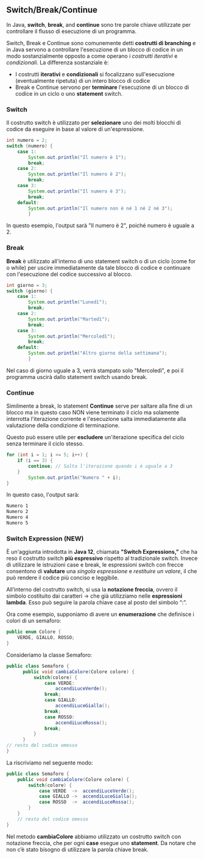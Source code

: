 ## Switch/Break/Continue

In Java, **switch**, **break**, and **continue** sono tre parole chiave
utilizzate per controllare il flusso di esecuzione di un programma.

Switch, Break e Continue sono comunemente detti **costrutti di branching** e in Java servono a controllare l'esecuzione di un blocco di codice in un modo sostanzialmente opposto
a come operano i *costrutti iterativi* e *condizionali*.
La differenza sostanziale è:
- I costrutti **iterativi** e **condizionali** si focalizzano sull'esecuzione
(eventualmente ripetuta) di un intero blocco di codice
- Break e Continue servono per **terminare** l'esecuzione
di un blocco di codice in un ciclo o uno **statement** switch.

### Switch
Il costrutto switch è utilizzato per **selezionare** uno
dei molti blocchi di codice da eseguire in base al valore di un'espressione.
```Java
int numero = 2;
switch (numero) {
    case 1:
        System.out.println("Il numero è 1");
        break;
    case 2:
        System.out.println("Il numero è 2");
        break;
    case 3: 
        System.out.println("Il numero è 3");
        break;
    default:
        System.out.println("Il numero non è né 1 né 2 né 3");
        }

```
In questo esempio, l'output sarà "Il numero è 2", poiché numero è uguale a 2.
### Break
**Break** è utilizzato all'interno di uno statement switch o
di un ciclo (come for o while) per uscire immediatamente
da tale blocco di codice e continuare con l'esecuzione del
codice successivo al blocco.
```Java
int giorno = 3;
switch (giorno) {
    case 1:
        System.out.println("Lunedì");
        break;
    case 2:
        System.out.println("Martedì");
        break;
    case 3:
        System.out.println("Mercoledì");
        break;
    default:    
        System.out.println("Altro giorno della settimana");
        }
```
Nel caso di giorno uguale a 3, verrà stampato solo "Mercoledì",
e poi il programma uscirà dallo statement switch usando break.
### Continue
Similmente a break, lo statement **Continue** serve per saltare
alla fine di un blocco ma in questo caso NON viene terminato il
ciclo ma solamente interrotta l'iterazione corrente e l'esecuzione
salta immediatamente alla valutazione della condizione di terminazione.

Questo può essere utile per **escludere** un'iterazione specifica del ciclo
senza terminare il ciclo stesso.
```Java
for (int i = 1; i <= 5; i++) {
    if (i == 3) {
        continue; // Salta l'iterazione quando i è uguale a 3
    }
        System.out.println("Numero " + i);
}
```
In questo caso, l'output sarà:
```makefile
Numero 1
Numero 2
Numero 4
Numero 5
```
### Switch Expression (NEW)
È un'aggiunta introdotta in **Java 12**, chiamata **"Switch Expressions,"**
che ha reso il costrutto switch **più espressivo** rispetto al
tradizionale switch. Invece di utilizzare le istruzioni case e break,
le espressioni switch con frecce consentono di **valutare** una *singola
espressione* e *restituire un valore*, il che può rendere il codice più
conciso e leggibile.

All’interno del costrutto switch, si usa la **notazione
freccia**, ovvero il simbolo costituito dai caratteri ->
che già utilizziamo nelle **espressioni lambda**. Esso può seguire la parola chiave
case al posto del simbolo “:”.

Ora come esempio, supponiamo di avere un **enumerazione** che definisce i colori di un semaforo:
```Java
public enum Colore {
    VERDE, GIALLO, ROSSO;
}
```
Consideriamo la classe Semaforo:
```Java
public class Semaforo {
      public void cambiaColore(Colore colore) {
          switch(colore) {
              case VERDE: 
                  accendiLuceVerde();
              break; 
              case GIALLO: 
                  accendiLuceGialla();
              break; 
              case ROSSO: 
                  accendiLuceRossa();
              break;
          }
      }
// resto del codice omesso
}
```
La riscriviamo nel seguente modo:
```Java
public class Semaforo {
    public void cambiaColore(Colore colore) {
        switch(colore) {
            case VERDE  ->  accendiLuceVerde();
            case GIALLO ->  accendiLuceGialla();
            case ROSSO  ->  accendiLuceRossa();
        }
    }
    // resto del codice omesso
}
```
Nel metodo **cambiaColore** abbiamo utilizzato
un costrutto switch con notazione freccia, che per
ogni **case** esegue uno **statement**. Da notare che non c’è
stato bisogno di utilizzare la parola chiave break.
